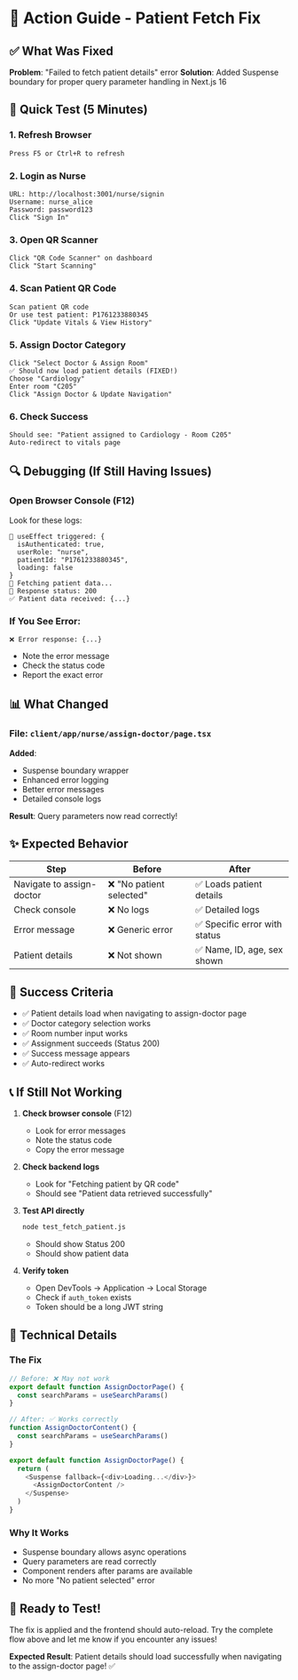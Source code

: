# 🎯 Action Guide - Patient Fetch Fix

## ✅ What Was Fixed

**Problem**: "Failed to fetch patient details" error
**Solution**: Added Suspense boundary for proper query parameter handling in Next.js 16

## 🚀 Quick Test (5 Minutes)

### 1. Refresh Browser
```
Press F5 or Ctrl+R to refresh
```

### 2. Login as Nurse
```
URL: http://localhost:3001/nurse/signin
Username: nurse_alice
Password: password123
Click "Sign In"
```

### 3. Open QR Scanner
```
Click "QR Code Scanner" on dashboard
Click "Start Scanning"
```

### 4. Scan Patient QR Code
```
Scan patient QR code
Or use test patient: P1761233880345
Click "Update Vitals & View History"
```

### 5. Assign Doctor Category
```
Click "Select Doctor & Assign Room"
✅ Should now load patient details (FIXED!)
Choose "Cardiology"
Enter room "C205"
Click "Assign Doctor & Update Navigation"
```

### 6. Check Success
```
Should see: "Patient assigned to Cardiology - Room C205"
Auto-redirect to vitals page
```

## 🔍 Debugging (If Still Having Issues)

### Open Browser Console (F12)
Look for these logs:
```
🔵 useEffect triggered: {
  isAuthenticated: true,
  userRole: "nurse",
  patientId: "P1761233880345",
  loading: false
}
🔵 Fetching patient data...
🔵 Response status: 200
✅ Patient data received: {...}
```

### If You See Error:
```
❌ Error response: {...}
```
- Note the error message
- Check the status code
- Report the exact error

## 📊 What Changed

### File: `client/app/nurse/assign-doctor/page.tsx`

**Added**:
- Suspense boundary wrapper
- Enhanced error logging
- Better error messages
- Detailed console logs

**Result**: Query parameters now read correctly!

## ✨ Expected Behavior

| Step | Before | After |
|------|--------|-------|
| Navigate to assign-doctor | ❌ "No patient selected" | ✅ Loads patient details |
| Check console | ❌ No logs | ✅ Detailed logs |
| Error message | ❌ Generic error | ✅ Specific error with status |
| Patient details | ❌ Not shown | ✅ Name, ID, age, sex shown |

## 🎯 Success Criteria

- ✅ Patient details load when navigating to assign-doctor page
- ✅ Doctor category selection works
- ✅ Room number input works
- ✅ Assignment succeeds (Status 200)
- ✅ Success message appears
- ✅ Auto-redirect works

## 📞 If Still Not Working

1. **Check browser console** (F12)
   - Look for error messages
   - Note the status code
   - Copy the error message

2. **Check backend logs**
   - Look for "Fetching patient by QR code"
   - Should see "Patient data retrieved successfully"

3. **Test API directly**
   ```bash
   node test_fetch_patient.js
   ```
   - Should show Status 200
   - Should show patient data

4. **Verify token**
   - Open DevTools → Application → Local Storage
   - Check if `auth_token` exists
   - Token should be a long JWT string

## 🔧 Technical Details

### The Fix
```typescript
// Before: ❌ May not work
export default function AssignDoctorPage() {
  const searchParams = useSearchParams()
}

// After: ✅ Works correctly
function AssignDoctorContent() {
  const searchParams = useSearchParams()
}

export default function AssignDoctorPage() {
  return (
    <Suspense fallback={<div>Loading...</div>}>
      <AssignDoctorContent />
    </Suspense>
  )
}
```

### Why It Works
- Suspense boundary allows async operations
- Query parameters are read correctly
- Component renders after params are available
- No more "No patient selected" error

## 🎉 Ready to Test!

The fix is applied and the frontend should auto-reload. Try the complete flow above and let me know if you encounter any issues!

**Expected Result**: Patient details should load successfully when navigating to the assign-doctor page! ✅

